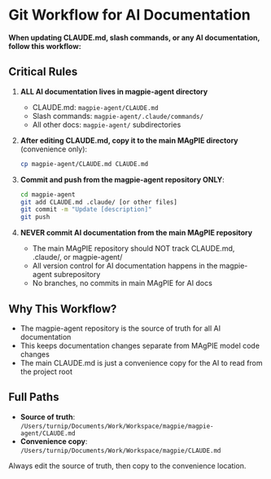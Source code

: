 # Git Workflow for AI Documentation

**When updating CLAUDE.md, slash commands, or any AI documentation, follow this workflow:**

## Critical Rules

1. **ALL AI documentation lives in magpie-agent directory**
   - CLAUDE.md: `magpie-agent/CLAUDE.md`
   - Slash commands: `magpie-agent/.claude/commands/`
   - All other docs: `magpie-agent/` subdirectories

2. **After editing CLAUDE.md, copy it to the main MAgPIE directory** (convenience only):
   ```bash
   cp magpie-agent/CLAUDE.md CLAUDE.md
   ```

3. **Commit and push from the magpie-agent repository ONLY**:
   ```bash
   cd magpie-agent
   git add CLAUDE.md .claude/ [or other files]
   git commit -m "Update [description]"
   git push
   ```

4. **NEVER commit AI documentation from the main MAgPIE repository**
   - The main MAgPIE repository should NOT track CLAUDE.md, .claude/, or magpie-agent/
   - All version control for AI documentation happens in the magpie-agent subrepository
   - No branches, no commits in main MAgPIE for AI docs

## Why This Workflow?

- The magpie-agent repository is the source of truth for all AI documentation
- This keeps documentation changes separate from MAgPIE model code changes
- The main CLAUDE.md is just a convenience copy for the AI to read from the project root

## Full Paths

- **Source of truth**: `/Users/turnip/Documents/Work/Workspace/magpie/magpie-agent/CLAUDE.md`
- **Convenience copy**: `/Users/turnip/Documents/Work/Workspace/magpie/CLAUDE.md`

Always edit the source of truth, then copy to the convenience location.
